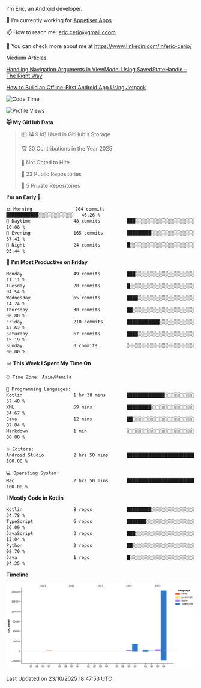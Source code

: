 
I'm Eric, an Android developer.

🔭 I’m currently working for [Appetiser Apps](http://appetiser.com.au)

📫 How to reach me: eric.cerio@gmail.ccom

👀 You can check more about me at https://www.linkedin.com/in/eric-cerio/

Medium Articles

[Handling Navigation Arguments in ViewModel Using SavedStateHandle – The Right Way](https://medium.com/@eric.cerio/handling-navigation-arguments-in-viewmodel-using-savedstatehandle-the-right-way-d17771158126)

[How to Build an Offline-First Android App Using Jetpack](https://medium.com/@eric.cerio/how-to-build-an-offline-first-android-app-using-jetpack-0db1ef3cfa04)

<!--START_SECTION:waka-->
![Code Time](http://img.shields.io/badge/Code%20Time-1%2C508%20hrs%2022%20mins-blue)

![Profile Views](http://img.shields.io/badge/Profile%20Views-0-blue)

**🐱 My GitHub Data** 

> 📦 14.9 kB Used in GitHub's Storage 
 > 
> 🏆 30 Contributions in the Year 2025
 > 
> 🚫 Not Opted to Hire
 > 
> 📜 23 Public Repositories 
 > 
> 🔑 5 Private Repositories 
 > 
**I'm an Early 🐤** 

```text
🌞 Morning                204 commits         ████████████░░░░░░░░░░░░░   46.26 % 
🌆 Daytime                48 commits          ███░░░░░░░░░░░░░░░░░░░░░░   10.88 % 
🌃 Evening                165 commits         █████████░░░░░░░░░░░░░░░░   37.41 % 
🌙 Night                  24 commits          █░░░░░░░░░░░░░░░░░░░░░░░░   05.44 % 
```
📅 **I'm Most Productive on Friday** 

```text
Monday                   49 commits          ███░░░░░░░░░░░░░░░░░░░░░░   11.11 % 
Tuesday                  20 commits          █░░░░░░░░░░░░░░░░░░░░░░░░   04.54 % 
Wednesday                65 commits          ████░░░░░░░░░░░░░░░░░░░░░   14.74 % 
Thursday                 30 commits          ██░░░░░░░░░░░░░░░░░░░░░░░   06.80 % 
Friday                   210 commits         ████████████░░░░░░░░░░░░░   47.62 % 
Saturday                 67 commits          ████░░░░░░░░░░░░░░░░░░░░░   15.19 % 
Sunday                   0 commits           ░░░░░░░░░░░░░░░░░░░░░░░░░   00.00 % 
```


📊 **This Week I Spent My Time On** 

```text
🕑︎ Time Zone: Asia/Manila

💬 Programming Languages: 
Kotlin                   1 hr 38 mins        ██████████████░░░░░░░░░░░   57.48 % 
XML                      59 mins             █████████░░░░░░░░░░░░░░░░   34.67 % 
Java                     12 mins             ██░░░░░░░░░░░░░░░░░░░░░░░   07.04 % 
Markdown                 1 min               ░░░░░░░░░░░░░░░░░░░░░░░░░   00.80 % 

🔥 Editors: 
Android Studio           2 hrs 50 mins       █████████████████████████   100.00 % 

💻 Operating System: 
Mac                      2 hrs 50 mins       █████████████████████████   100.00 % 
```

**I Mostly Code in Kotlin** 

```text
Kotlin                   8 repos             █████████░░░░░░░░░░░░░░░░   34.78 % 
TypeScript               6 repos             ███████░░░░░░░░░░░░░░░░░░   26.09 % 
JavaScript               3 repos             ███░░░░░░░░░░░░░░░░░░░░░░   13.04 % 
Python                   2 repos             ██░░░░░░░░░░░░░░░░░░░░░░░   08.70 % 
Java                     1 repo              █░░░░░░░░░░░░░░░░░░░░░░░░   04.35 % 
```



**Timeline**

![Lines of Code chart](https://raw.githubusercontent.com/eric-cerio/eric-cerio/main/assets/bar_graph.png)


 Last Updated on 23/10/2025 18:47:53 UTC
<!--END_SECTION:waka-->
